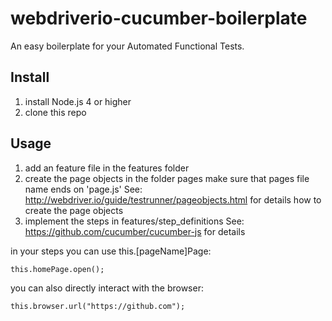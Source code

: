 # webdriverio-cucumber-boilerplate
An easy boilerplate for your Automated Functional Tests. 

## Install
1. install Node.js 4 or higher
2. clone this repo

## Usage
1. add an feature file in the features folder
2. create the page objects in the folder pages
make sure that pages file name ends on 'page.js'
See: http://webdriver.io/guide/testrunner/pageobjects.html for details how to create the page objects
3. implement the steps in features/step_definitions
See: https://github.com/cucumber/cucumber-js for details

in your steps you can use this.[pageName]Page:
```
this.homePage.open();
```
you can also directly interact with the browser:
```
this.browser.url("https://github.com");
```  





